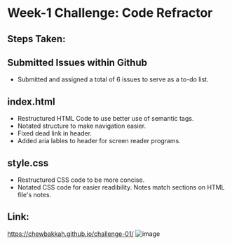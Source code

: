 # Week-1 Challenge: Code Refractor

## Steps Taken:

## Submitted Issues within Github
* Submitted and assigned a total of 6 issues to serve as a to-do list.

## index.html
* Restructured HTML Code to use better use of semantic tags.
* Notated structure to make navigation easier.
* Fixed dead link in header.
* Added aria lables to header for screen reader programs.

## style.css
* Restructured CSS code to be more concise.
* Notated CSS code for easier readibility. Notes match sections on HTML file's notes.

## Link:
https://chewbakkah.github.io/challenge-01/
![image](https://user-images.githubusercontent.com/92648393/141606191-c62356b2-823e-4b62-aa36-da81d8a58840.png)
